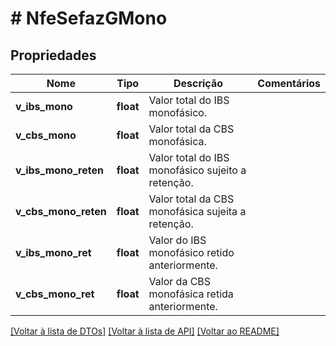 # # NfeSefazGMono

## Propriedades

Nome | Tipo | Descrição | Comentários
------------ | ------------- | ------------- | -------------
**v_ibs_mono** | **float** | Valor total do IBS monofásico. |
**v_cbs_mono** | **float** | Valor total da CBS monofásica. |
**v_ibs_mono_reten** | **float** | Valor total do IBS monofásico sujeito a retenção. |
**v_cbs_mono_reten** | **float** | Valor total da CBS monofásica sujeita a retenção. |
**v_ibs_mono_ret** | **float** | Valor do IBS monofásico retido anteriormente. |
**v_cbs_mono_ret** | **float** | Valor da CBS monofásica retida anteriormente. |

[[Voltar à lista de DTOs]](../../README.md#models) [[Voltar à lista de API]](../../README.md#endpoints) [[Voltar ao README]](../../README.md)
